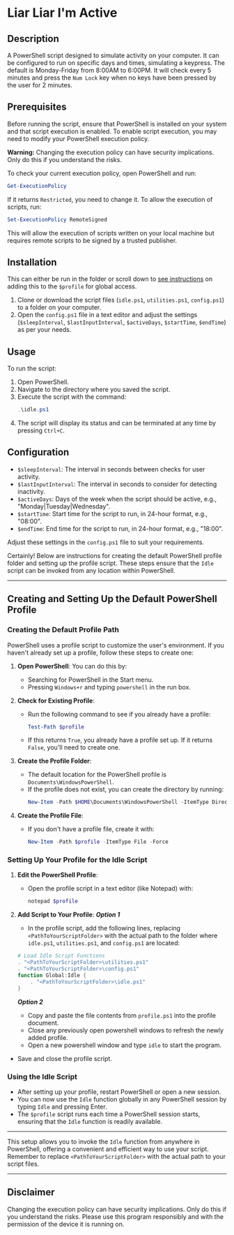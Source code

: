 # Liar Liar I'm Active

## Description

A PowerShell script designed to simulate activity on your computer. It can be configured to run on specific days and times, simulating a keypress. The default is Monday-Friday from 8:00AM to 6:00PM. It will check every 5 minutes and press the `Num Lock` key when no keys have been pressed by the user for 2 minutes.

## Prerequisites

Before running the script, ensure that PowerShell is installed on your system and that script execution is enabled. To enable script execution, you may need to modify your PowerShell execution policy.

**Warning:** Changing the execution policy can have security implications. Only do this if you understand the risks.

To check your current execution policy, open PowerShell and run:

```powershell
Get-ExecutionPolicy
```

If it returns `Restricted`, you need to change it. To allow the execution of scripts, run:

```powershell
Set-ExecutionPolicy RemoteSigned
```

This will allow the execution of scripts written on your local machine but requires remote scripts to be signed by a trusted publisher.

## Installation

This can either be run in the folder or scroll down to [see instructions](#creating-and-setting-up-the-default-powershell-profile) on adding this to the `$profile` for global access.

1. Clone or download the script files (`idle.ps1`, `utilities.ps1`, `config.ps1`) to a folder on your computer.
2. Open the `config.ps1` file in a text editor and adjust the settings (`$sleepInterval`, `$lastInputInterval`, `$activeDays`, `$startTime`, `$endTime`) as per your needs.

## Usage

To run the script:

1. Open PowerShell.
2. Navigate to the directory where you saved the script.
3. Execute the script with the command:
   ```powershell
   .\idle.ps1
   ```
4. The script will display its status and can be terminated at any time by pressing `Ctrl+C`.

## Configuration

- `$sleepInterval`: The interval in seconds between checks for user activity.
- `$lastInputInterval`: The interval in seconds to consider for detecting inactivity.
- `$activeDays`: Days of the week when the script should be active, e.g., "Monday|Tuesday|Wednesday".
- `$startTime`: Start time for the script to run, in 24-hour format, e.g., "08:00".
- `$endTime`: End time for the script to run, in 24-hour format, e.g., "18:00".

Adjust these settings in the `config.ps1` file to suit your requirements.

Certainly! Below are instructions for creating the default PowerShell profile folder and setting up the profile script. These steps ensure that the `Idle` script can be invoked from any location within PowerShell.

---

## Creating and Setting Up the Default PowerShell Profile

### Creating the Default Profile Path

PowerShell uses a profile script to customize the user's environment. If you haven't already set up a profile, follow these steps to create one:

1. **Open PowerShell**:
   You can do this by:

   - Searching for PowerShell in the Start menu.
   - Pressing `Windows+r` and typing `powershell` in the run box.

2. **Check for Existing Profile**:

   - Run the following command to see if you already have a profile:
     ```powershell
     Test-Path $profile
     ```
   - If this returns `True`, you already have a profile set up. If it returns `False`, you'll need to create one.

3. **Create the Profile Folder**:

   - The default location for the PowerShell profile is `Documents\WindowsPowerShell`.
   - If the profile does not exist, you can create the directory by running:
     ```powershell
     New-Item -Path $HOME\Documents\WindowsPowerShell -ItemType Directory -Force
     ```

4. **Create the Profile File**:
   - If you don't have a profile file, create it with:
     ```powershell
     New-Item -Path $profile -ItemType File -Force
     ```

### Setting Up Your Profile for the Idle Script

1. **Edit the PowerShell Profile**:

   - Open the profile script in a text editor (like Notepad) with:
     ```powershell
     notepad $profile
     ```

2. **Add Script to Your Profile**:
   **_Option 1_**
   - In the profile script, add the following lines, replacing `<PathToYourScriptFolder>` with the actual path to the folder where `idle.ps1`, `utilities.ps1`, and `config.ps1` are located:
   ```powershell
   # Load Idle Script Functions
   . "<PathToYourScriptFolder>\utilities.ps1"
   . "<PathToYourScriptFolder>\config.ps1"
   function Global:Idle {
       . "<PathToYourScriptFolder>\idle.ps1"
   }
   ```
   **_Option 2_**
   - Copy and paste the file contents from `profile.ps1` into the profile document.
   - Close any previously open powershell windows to refresh the newly added profile.
   - Open a new powershell window and type `idle` to start the program.

- Save and close the profile script.

### Using the Idle Script

- After setting up your profile, restart PowerShell or open a new session.
- You can now use the `Idle` function globally in any PowerShell session by typing `Idle` and pressing Enter.
- The `$profile` script runs each time a PowerShell session starts, ensuring that the `Idle` function is readily available.

---

This setup allows you to invoke the `Idle` function from anywhere in PowerShell, offering a convenient and efficient way to use your script. Remember to replace `<PathToYourScriptFolder>` with the actual path to your script files.

---

## Disclaimer

Changing the execution policy can have security implications. Only do this if you understand the risks. Please use this program responsibly and with the permission of the device it is running on.
